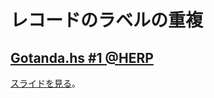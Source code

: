 # レコードのラベルの重複

## [Gotanda.hs #1 @HERP](https://herp-inc.connpass.com/event/153651/)

[スライドを見る](http://slide.kakkun61.com/gotanda.hs-1/)。
